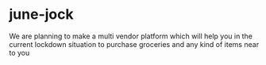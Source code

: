 # june-jock
We are planning to make a multi vendor platform which will help you in the current lockdown situation to purchase groceries and any kind of items near to you
